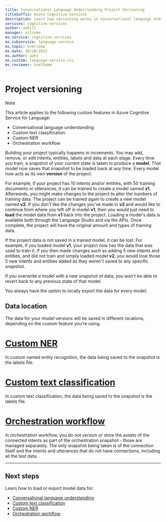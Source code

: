 ```yaml
---
title: Conversational Language Understanding Project Versioning
titleSuffix: Azure Cognitive Services
description: Learn how versioning works in conversational language understanding
services: cognitive-services
author: aahill
manager: nitinme
ms.service: cognitive-services
ms.subservice: language-service
ms.topic: overview
ms.date: 10/10/2022
ms.author: aahi
ms.custom: language-service-clu
ms.reviewer: haelhamm
---
```


# Project versioning

> [!NOTE]
> This article applies to the following custom features in Azure Cognitive Service for Language:
> * Conversational language understanding
> * Custom text classification
> * Custom NER
> * Orchestration workflow

Building your project typically happens in increments. You may add, remove, or edit intents, entities, labels and data at each stage. Every time you train, a snapshot of your current state is taken to produce a **model**. That model now saves that snapshot to be loaded back at any time. Every model now acts as its own **version** of the project.

For example, if your project has 10 intents and/or entities, with 50 training documents or utterances, it can be trained to create a model named **v1**. Afterwards, you might make changes to the project to alter the numbers of training data. The project can be trained again to create a new model named **v2**. If you don't like the changes you've made in **v2** and would like to continue from where you left off in model **v1**, then you would just need to **load** the model data from **v1** back into the project. Loading a model's data is available both through the Language Studio and via the APIs. Once complete, the project will have the original amount and types of training data.

If the project data is not saved in a trained model, it can be lost. For example, if you loaded model **v1**, your project now has the data that was used to train it. If you then made changes such as adding 5 new intents and entities, and did not train and simply loaded model **v2**, you would lose those 5 new intents and entities added as they weren't saved to any specific snapshot.

If you overwrite a model with a new snapshot of data, you won't be able to revert back to any previous state of that model.

You always have the option to locally export the data for every model. 

## Data location

The data for your model versions will be saved in different locations, depending on the custom feature you're using. 

# [Custom NER](#tab/custom-ner)

In custom named entity recognition, the data being saved to the snapshot is the labels file.

# [Custom text classification](#tab/custom-text-classification)

In custom text classification, the data being saved to the snapshot is the labels file.

# [Orchestration workflow](#tab/orchestration-workflow)

In orchestration workflow, you do not version or store the assets of the connected intents as part of the orchestration snapshot - those are managed separately. The only snapshot being taken is of the connection itself and the intents and utterances that do not have connections, including all the test data.

---


## Next steps
Learn how to load or export model data for:
* [Conversational language understanding](../../conversational-language-understanding/how-to/view-model-evaluation.md#export-model-data)
* [Custom text classification](../../custom-text-classification/how-to/view-model-evaluation.md)
* [Custom NER](../../custom-named-entity-recognition/how-to/view-model-evaluation.md)
* [Orchestration workflow](../../orchestration-workflow/how-to/view-model-evaluation.md)
